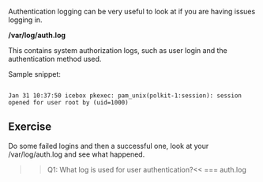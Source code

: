 Authentication logging can be very useful to look at if you are having issues logging in. 

**/var/log/auth.log**

This contains system authorization logs, such as user login and the authentication method used. 

Sample snippet:

```

Jan 31 10:37:50 icebox pkexec: pam_unix(polkit-1:session): session opened for user root by (uid=1000)

```

## Exercise

Do some failed logins and then a successful one, look at your /var/log/auth.log and see what happened.

>>Q1: What log is used for user authentication?<<
=== auth.log
